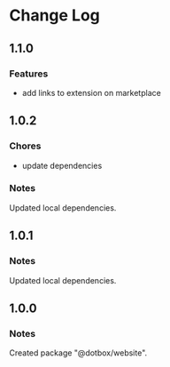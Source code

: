 # Change Log

## 1.1.0

### Features

- add links to extension on marketplace

## 1.0.2

### Chores

- update dependencies

### Notes

Updated local dependencies.

## 1.0.1

### Notes

Updated local dependencies.

## 1.0.0

### Notes

Created package "@dotbox/website".
